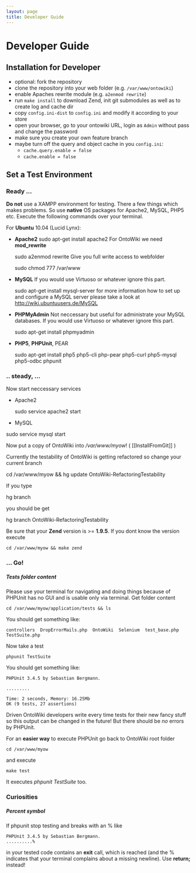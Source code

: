 ```yaml
---
layout: page
title: Developer Guide
---
```


# Developer Guide

## Installation for Developer

* optional: fork the repository
* clone the repository into your web folder (e.g. `/var/www/ontowiki`)
* enable Apaches rewrite  module (e.g. `a2enmod rewrite`)
* run `make install` to download Zend, init git submodules as well as to create log and cache dir
* copy `config.ini-dist` to `config.ini` and modify it according to your store
* open your browser, go to your ontowiki URL, login as `Admin` without pass and change the password
* make sure you create your own feature branch
* maybe turn off the query and object cache in you `config.ini`:
  * `cache.query.enable = false`
  * `cache.enable = false`

## Set a Test Environment

###  Ready ... 

**Do not** use a XAMPP environment for testing. There a few things which makes problems. So use **native** OS packages for Apache2, MySQL, PHP5 etc. Execute the following commands over your terminal. 

For **Ubuntu** 10.04 (Lucid Lynx):

  * **Apache2**
    sudo apt-get install apache2 
  For OntoWiki we need **mod_rewrite**

    sudo a2enmod rewrite
  Give you full write access to webfolder

    sudo chmod 777 /var/www

  * **MySQL**
  If you would use Virtuoso or whatever ignore this part. 

    sudo apt-get install mysql-server
  for more information how to set up and configure a MySQL server please take a look at <http://wiki.ubuntuusers.de/MySQL>

  * **PHPMyAdmin**
  Not neccessary but useful for administrate your MySQL databases. If you would use Virtuoso or whatever ignore this part.

    sudo apt-get install phpmyadmin
  * **PHP5**, **PHPUnit**, PEAR

    sudo apt-get install php5 php5-cli php-pear php5-curl php5-mysql php5-odbc phpunit


###  .. steady, ... 

Now start neccessary services

  * Apache2

    sudo service apache2 start

  * MySQL

   sudo service mysql start

Now put a copy of OntoWiki into */var/www/myow*! ( [[InstallFromGit]] )

Currently the testability of OntoWiki is getting refactored so change your current branch 


   cd /var/www/myow && hg update OntoWiki-RefactoringTestability

If you type 


   hg branch

you should be get


   hg branch 
   OntoWiki-RefactoringTestability

Be sure that your **Zend** version is >= **1.9.5**. If you dont know the version execute


    cd /var/www/myow && make zend

###  ... **Go!** 

#####  Tests folder content 

Please use your terminal for navigating and doing things because of PHPUnit has no GUI and is usable only via terminal. Get folder content


    cd /var/www/myow/application/tests && ls

You should get something like:

    controllers  DropErrorMails.php  OntoWiki  Selenium  test_base.php  TestSuite.php

Now take a test

    phpunit TestSuite

You should get something like:

    PHPUnit 3.4.5 by Sebastian Bergmann.
    
    .........
    
    Time: 2 seconds, Memory: 16.25Mb
    OK (9 tests, 27 assertions)
    
Driven OntoWiki developers write every time tests for their new fancy stuff so this output can be changed in the future! But there should be _no_ errors by PHPUnit.

For an **easier way** to execute PHPUnit go back to OntoWiki root folder

    cd /var/www/myow

and execute 

    make test

It executes _phpunit TestSuite_ too.

###  Curiosities 

#####  Percent symbol 
If phpunit stop testing and breaks with an % like

    PHPUnit 3.4.5 by Sebastian Bergmann.
    ..........%    

in your tested code contains an **exit** call, which is reached (and the % indicates that your terminal complains about a missing newline). Use **return;** instead!
